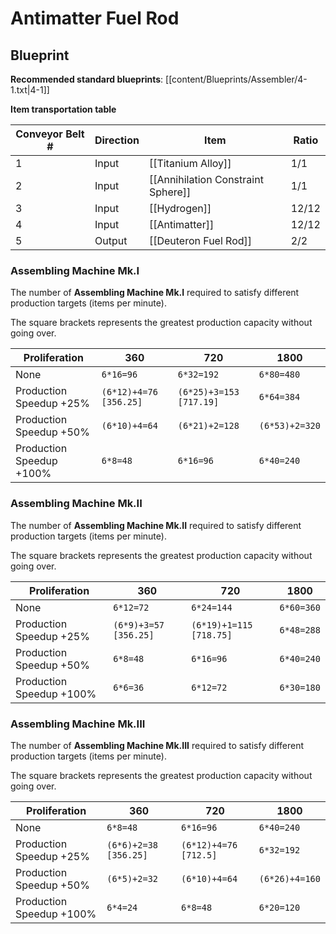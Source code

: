# Antimatter Fuel Rod

## Blueprint

**Recommended standard blueprints**: [[content/Blueprints/Assembler/4-1.txt|4-1]]

**Item transportation table**

| Conveyor Belt # | Direction | Item                               | Ratio |
| --------------- | --------- | ---------------------------------- | ----- |
| 1               | Input     | [[Titanium Alloy]]                 | 1/1   |
| 2               | Input     | [[Annihilation Constraint Sphere]] | 1/1   |
| 3               | Input     | [[Hydrogen]]                       | 12/12 |
| 4               | Input     | [[Antimatter]]                     | 12/12 |
| 5               | Output    | [[Deuteron Fuel Rod]]              | 2/2   |

### Assembling Machine Mk.I

The number of **Assembling Machine Mk.I** required to satisfy different production targets (items per minute).

The square brackets represents the greatest production capacity without going over.

| Proliferation            | 360                    | 720                     | 1800           |
| ------------------------ | ---------------------- | ----------------------- | -------------- |
| None                     | `6*16=96`              | `6*32=192`              | `6*80=480`     |
| Production Speedup +25%  | `(6*12)+4=76 [356.25]` | `(6*25)+3=153 [717.19]` | `6*64=384`     |
| Production Speedup +50%  | `(6*10)+4=64`          | `(6*21)+2=128`          | `(6*53)+2=320` |
| Production Speedup +100% | `6*8=48`               | `6*16=96`               | `6*40=240`     |

### Assembling Machine Mk.II

The number of **Assembling Machine Mk.II** required to satisfy different production targets (items per minute).

The square brackets represents the greatest production capacity without going over.

| Proliferation            | 360                   | 720                     | 1800       |
| ------------------------ | --------------------- | ----------------------- | ---------- |
| None                     | `6*12=72`             | `6*24=144`              | `6*60=360` |
| Production Speedup +25%  | `(6*9)+3=57 [356.25]` | `(6*19)+1=115 [718.75]` | `6*48=288` |
| Production Speedup +50%  | `6*8=48`              | `6*16=96`               | `6*40=240` |
| Production Speedup +100% | `6*6=36`              | `6*12=72`               | `6*30=180` |

### Assembling Machine Mk.III

The number of **Assembling Machine Mk.III** required to satisfy different production targets (items per minute).

The square brackets represents the greatest production capacity without going over.

| Proliferation            | 360                   | 720                   | 1800           |
| ------------------------ | --------------------- | --------------------- | -------------- |
| None                     | `6*8=48`              | `6*16=96`             | `6*40=240`     |
| Production Speedup +25%  | `(6*6)+2=38 [356.25]` | `(6*12)+4=76 [712.5]` | `6*32=192`     |
| Production Speedup +50%  | `(6*5)+2=32`          | `(6*10)+4=64`         | `(6*26)+4=160` |
| Production Speedup +100% | `6*4=24`              | `6*8=48`              | `6*20=120`     |
